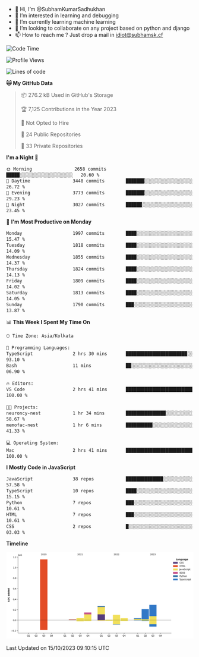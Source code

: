 - 👋 Hi, I’m @SubhamKumarSadhukhan
- 👀 I’m interested in learning and debugging
- 🌱 I’m currently learning machine learning
- 💞️ I’m looking to collaborate on any project based on python and django
- 📫 How to reach me ?
      Just drop a mail in idiot@subhamsk.cf

<!---
SubhamKumarSadhukhan/SubhamKumarSadhukhan is a ✨ special ✨ repository because its `README.md` (this file) appears on your GitHub profile.
You can click the Preview link to take a look at your changes.
--->


<!--START_SECTION:waka-->
![Code Time](http://img.shields.io/badge/Code%20Time-1%2C591%20hrs%2013%20mins-blue)

![Profile Views](http://img.shields.io/badge/Profile%20Views-1-blue)

![Lines of code](https://img.shields.io/badge/From%20Hello%20World%20I%27ve%20Written-2.3%20million%20lines%20of%20code-blue)

**🐱 My GitHub Data** 

> 📦 276.2 kB Used in GitHub's Storage 
 > 
> 🏆 7,125 Contributions in the Year 2023
 > 
> 🚫 Not Opted to Hire
 > 
> 📜 24 Public Repositories 
 > 
> 🔑 33 Private Repositories 
 > 
**I'm a Night 🦉** 

```text
🌞 Morning                2658 commits        █████░░░░░░░░░░░░░░░░░░░░   20.60 % 
🌆 Daytime                3448 commits        ███████░░░░░░░░░░░░░░░░░░   26.72 % 
🌃 Evening                3773 commits        ███████░░░░░░░░░░░░░░░░░░   29.23 % 
🌙 Night                  3027 commits        ██████░░░░░░░░░░░░░░░░░░░   23.45 % 
```
📅 **I'm Most Productive on Monday** 

```text
Monday                   1997 commits        ████░░░░░░░░░░░░░░░░░░░░░   15.47 % 
Tuesday                  1818 commits        ████░░░░░░░░░░░░░░░░░░░░░   14.09 % 
Wednesday                1855 commits        ████░░░░░░░░░░░░░░░░░░░░░   14.37 % 
Thursday                 1824 commits        ████░░░░░░░░░░░░░░░░░░░░░   14.13 % 
Friday                   1809 commits        ████░░░░░░░░░░░░░░░░░░░░░   14.02 % 
Saturday                 1813 commits        ████░░░░░░░░░░░░░░░░░░░░░   14.05 % 
Sunday                   1790 commits        ███░░░░░░░░░░░░░░░░░░░░░░   13.87 % 
```


📊 **This Week I Spent My Time On** 

```text
🕑︎ Time Zone: Asia/Kolkata

💬 Programming Languages: 
TypeScript               2 hrs 30 mins       ███████████████████████░░   93.10 % 
Bash                     11 mins             ██░░░░░░░░░░░░░░░░░░░░░░░   06.90 % 

🔥 Editors: 
VS Code                  2 hrs 41 mins       █████████████████████████   100.00 % 

🐱‍💻 Projects: 
neuroncy-nest            1 hr 34 mins        ███████████████░░░░░░░░░░   58.67 % 
memofac-nest             1 hr 6 mins         ██████████░░░░░░░░░░░░░░░   41.33 % 

💻 Operating System: 
Mac                      2 hrs 41 mins       █████████████████████████   100.00 % 
```

**I Mostly Code in JavaScript** 

```text
JavaScript               38 repos            ██████████████░░░░░░░░░░░   57.58 % 
TypeScript               10 repos            ████░░░░░░░░░░░░░░░░░░░░░   15.15 % 
Python                   7 repos             ███░░░░░░░░░░░░░░░░░░░░░░   10.61 % 
HTML                     7 repos             ███░░░░░░░░░░░░░░░░░░░░░░   10.61 % 
CSS                      2 repos             █░░░░░░░░░░░░░░░░░░░░░░░░   03.03 % 
```



**Timeline**

![Lines of Code chart](https://raw.githubusercontent.com/SubhamKumarSadhukhan/SubhamKumarSadhukhan/main/assets/bar_graph.png)


 Last Updated on 15/10/2023 09:10:15 UTC
<!--END_SECTION:waka-->
